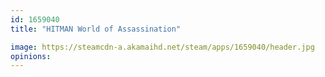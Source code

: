 ```yaml
---
id: 1659040
title: "HITMAN World of Assassination"

image: https://steamcdn-a.akamaihd.net/steam/apps/1659040/header.jpg
opinions:
---
```

